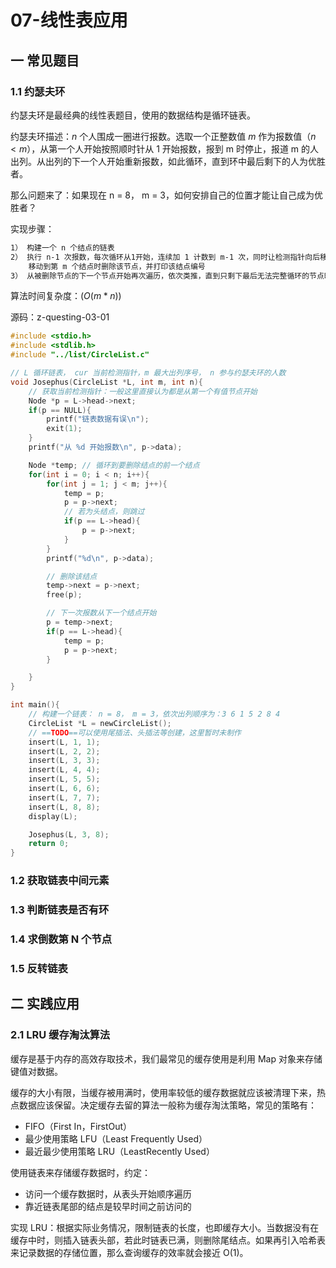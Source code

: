 # 07-线性表应用

## 一 常见题目

### 1.1 约瑟夫环

约瑟夫环是最经典的线性表题目，使用的数据结构是循环链表。

约瑟夫环描述：$n$ 个人围成一圈进行报数。选取一个正整数值 $m$ 作为报数值（$n<m$），从第一个人开始按照顺时针从 1 开始报数，报到 m 时停止，报道 m 的人出列。从出列的下一个人开始重新报数，如此循环，直到环中最后剩下的人为优胜者。

那么问题来了：如果现在 n = 8， m = 3，如何安排自己的位置才能让自己成为优胜者？

实现步骤：

```txt
1） 构建一个 n 个结点的链表
2） 执行 n-1 次报数，每次循环从1开始，连续加 1 计数到 m-1 次，同时让检测指针向后移动 m-1 个结点。
    移动到第 m 个结点时删除该节点，并打印该结点编号
3） 从被删除节点的下一个节点开始再次遍历，依次类推，直到只剩下最后无法完整循环的节点时跳出循环。
```

算法时间复杂度：$(O(m*n))$

源码：z-questing-03-01

```c++
#include <stdio.h>
#include <stdlib.h>
#include "../list/CircleList.c"

// L 循环链表， cur 当前检测指针，m 最大出列序号， n 参与约瑟夫环的人数
void Josephus(CircleList *L, int m, int n){
    // 获取当前检测指针：一般这里直接认为都是从第一个有值节点开始
    Node *p = L->head->next;
    if(p == NULL){
        printf("链表数据有误\n");
        exit(1);
    }
    printf("从 %d 开始报数\n", p->data);

    Node *temp; // 循环到要删除结点的前一个结点
    for(int i = 0; i < n; i++){
        for(int j = 1; j < m; j++){
            temp = p;
            p = p->next;
            // 若为头结点，则跳过
            if(p == L->head){
                p = p->next;
            }
        }
        printf("%d\n", p->data);

        // 删除该结点
        temp->next = p->next;
        free(p);

        // 下一次报数从下一个结点开始
        p = temp->next;
        if(p == L->head){
            temp = p;
            p = p->next;
        }

    }
}

int main(){
    // 构建一个链表： n = 8， m = 3，依次出列顺序为：3 6 1 5 2 8 4
    CircleList *L = newCircleList();
    // ==TODO==可以使用尾插法、头插法等创建，这里暂时未制作
    insert(L, 1, 1);
    insert(L, 2, 2);
    insert(L, 3, 3);
    insert(L, 4, 4);
    insert(L, 5, 5);
    insert(L, 6, 6);
    insert(L, 7, 7);
    insert(L, 8, 8);
    display(L);

    Josephus(L, 3, 8);
    return 0;
}
```

### 1.2 获取链表中间元素

### 1.3 判断链表是否有环

### 1.4 求倒数第 N 个节点

### 1.5 反转链表

## 二 实践应用

### 2.1 LRU 缓存淘汰算法

缓存是基于内存的高效存取技术，我们最常见的缓存使用是利用 Map 对象来存储键值对数据。

缓存的大小有限，当缓存被用满时，使用率较低的缓存数据就应该被清理下来，热点数据应该保留。决定缓存去留的算法一般称为缓存淘汰策略，常见的策略有：

- FIFO（First In，FirstOut）
- 最少使用策略 LFU（Least Frequently Used）
- 最近最少使用策略 LRU（LeastRecently Used）

使用链表来存储缓存数据时，约定：

- 访问一个缓存数据时，从表头开始顺序遍历
- 靠近链表尾部的结点是较早时间之前访问的

实现 LRU：根据实际业务情况，限制链表的长度，也即缓存大小。当数据没有在缓存中时，则插入链表头部，若此时链表已满，则删除尾结点。如果再引入哈希表来记录数据的存储位置，那么查询缓存的效率就会接近 O(1)。
